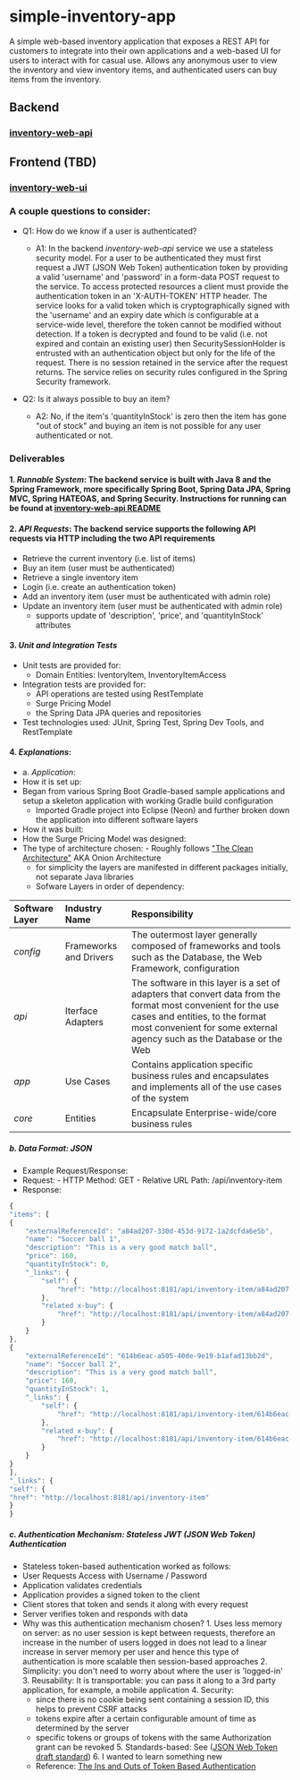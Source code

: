 # simple-inventory-app
A simple web-based inventory application that exposes a REST API for customers to integrate into their own applications and a web-based UI for users to interact with for casual use.  Allows any anonymous user to view the inventory and view inventory items, and authenticated users can buy items from the inventory.

## Backend
### [inventory-web-api](./backend/inventory-web-api/README.md)

## Frontend (TBD)
### [inventory-web-ui](./frontend/inventory-web-ui/README.md)


### A couple questions to consider:
- Q1: How do we know if a user is authenticated?
  - A1: In the backend *inventory-web-api* service we use a stateless security model.  For a user to be authenticated they must first request a JWT (JSON Web Token) authentication token by providing a valid 'username' and 'password' in a form-data POST request to the service.  To access protected resources a client must provide the authentication token in an 'X-AUTH-TOKEN' HTTP header. The service looks for a valid token which is cryptographically signed with the 'username' and an expiry date which is configurable at a service-wide level, therefore the token cannot be modified without detection.  If a token is decrypted and found to be valid (i.e. not expired and contain an existing user) then SecuritySessionHolder is entrusted with an authentication object but only for the life of the request.  There is no session retained in the service after the request returns.  The service relies on security rules configured in the Spring Security framework.

- Q2: Is it always possible to buy an item?
  - A2: No, if the item's 'quantityInStock' is zero then the item has gone "out of stock" and buying an item is not possible for any user authenticated or not.
  
  
### Deliverables
#### 1. *Runnable System*: The backend service is built with Java 8 and the Spring Framework, more specifically Spring Boot, Spring Data JPA, Spring MVC, Spring HATEOAS, and Spring Security.  Instructions for running can be found at [inventory-web-api README](./backend/inventory-web-api/README.md) 


#### 2. *API Requests*: The backend service supports the following API requests via HTTP including the two API requirements
   - Retrieve the current inventory (i.e. list of items)
   - Buy an item (user must be authenticated)
   - Retrieve a single inventory item
   - Login (i.e. create an authentication token)
   - Add an inventory item (user must be authenticated with admin role)
   - Update an inventory item (user must be authenticated with admin role)
     - supports update of 'description', 'price', and 'quantityInStock' attributes


#### 3. *Unit and Integration Tests*
   - Unit tests are provided for:
     - Domain Entities: IventoryItem, InventoryItemAccess
   - Integration tests are provided for:
     - API operations are tested using RestTemplate
     - Surge Pricing Model
     - the Spring Data JPA queries and repositories
   - Test technologies used: JUnit, Spring Test, Spring Dev Tools, and RestTemplate
     
     
#### 4. *Explanations*:
 - a. *Application*:
  - How it is set up:
  - Began from various Spring Boot Gradle-based sample applications and setup a skeleton application with working Gradle build configuration
    - Imported Gradle project into Eclipse (Neon) and further broken down the application into different software layers
   - How it was built:
   - How the Surge Pricing Model was designed:
   - The type of architecture chosen:
    - Roughly follows ["The Clean Architecture"](https://8thlight.com/blog/uncle-bob/2012/08/13/the-clean-architecture.html) AKA Onion Architecture
     - for simplicity the layers are manifested in different packages initially, not separate Java libraries
     - Sofware Layers in order of dependency:
             
|Software Layer|Industry Name|Responsibility|
|:-------------|:-------------|:-------------|
|*config*|Frameworks and Drivers|The outermost layer generally composed of frameworks and tools such as the Database, the Web Framework, configuration|
|*api*|Iterface Adapters|The software in this layer is a set of adapters that convert data from the format most convenient for the use cases and entities, to the format most convenient for some external agency such as the Database or the Web|
|*app*|Use Cases|Contains application specific business rules and encapsulates and implements all of the use cases of the system|
|*core*|Entities|Encapsulate Enterprise-wide/core business rules|


##### b. *Data Format*: JSON
  - Example Request/Response:
   - Request:
    - HTTP Method: GET
    - Relative URL Path: /api/inventory-item
   - Response:

```javascript
{
"items": [
{
    "externalReferenceId": "a84ad207-330d-453d-9172-1a2dcfda6e5b",
    "name": "Soccer ball 1",
    "description": "This is a very good match ball",
    "price": 160,
    "quantityInStock": 0,
    "_links": {
        "self": {
            "href": "http://localhost:8181/api/inventory-item/a84ad207-330d-453d-9172-1a2dcfda6e5b"
        },
        "related x-buy": {
            "href": "http://localhost:8181/api/inventory-item/a84ad207-330d-453d-9172-1a2dcfda6e5b/purchase"
        }
    }
},
{
    "externalReferenceId": "614b6eac-a505-40de-9e19-b1afad13bb2d",
    "name": "Soccer ball 2",
    "description": "This is a very good match ball",
    "price": 160,
    "quantityInStock": 1,
    "_links": {
        "self": {
            "href": "http://localhost:8181/api/inventory-item/614b6eac-a505-40de-9e19-b1afad13bb2d"
        },
        "related x-buy": {
            "href": "http://localhost:8181/api/inventory-item/614b6eac-a505-40de-9e19-b1afad13bb2d/purchase"
        }
    }
}
],
"_links": {
"self": {
"href": "http://localhost:8181/api/inventory-item"
}
}
```

##### c. *Authentication Mechanism*: Stateless JWT (JSON Web Token) Authentication
- Stateless token-based authentication worked as follows:
 - User Requests Access with Username / Password
 - Application validates credentials
  - Application provides a signed token to the client
  - Client stores that token and sends it along with every request
  - Server verifies token and responds with data
   - Why was this authentication mechanism chosen?
    1. Uses less memory on server: as no user session is kept between requests, therefore an increase in the number of users logged in does not lead to a linear increase in server memory per user and hence this type of authentication is more scalable then session-based approaches 
    2. Simplicity: you don't need to worry about where the user is 'logged-in'
    3. Reusability: It is transportable: you can pass it along to a 3rd party application, for example, a mobile application
    4. Security:
      - since there is no cookie being sent containing a session ID, this helps to prevent CSRF attacks
      - tokens expire after a certain configurable amount of time as determined by the server
      - specific tokens or groups of tokens with the same Authorization grant can be revoked
    5. Standards-based: See ([JSON Web Token draft standard](http://self-issued.info/docs/draft-ietf-oauth-json-web-token.html))
    6. I wanted to learn something new
     - Reference: [The Ins and Outs of Token Based Authentication](https://scotch.io/tutorials/the-anatomy-of-a-json-web-token)
